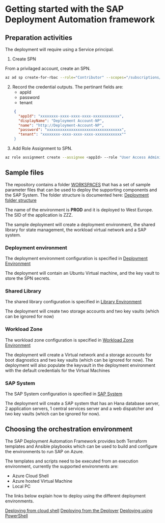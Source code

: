 ﻿# Getting started with the SAP Deployment Automation framework

## Preparation activities

The deployment will require using a Service principal.

1. Create SPN

From a privilaged account, create an SPN.

```bash
az ad sp create-for-rbac --role="Contributor" --scopes="/subscriptions/xxxxxxxx-xxxx-xxxx-xxxx-xxxxxxxxxxxx" --name="Deployment Account-NP"
```

2. Record the credential outputs.
   The pertinant fields are:
   - appId
   - password
   - tenant

```json
    {
      "appId": "xxxxxxxx-xxxx-xxxx-xxxx-xxxxxxxxxxxx",
      "displayName": "Deployment Account-NP",
      "name": "http://Deployment-Account-NP",
      "password": "xxxxxxxxxxxxxxxxxxxxxxxxxxxxxxxxxx",
      "tenant": "xxxxxxxx-xxxx-xxxx-xxxx-xxxxxxxxxxxx""
    }
 ```

3. Add Role Assignment to SPN.

```bash
az role assignment create --assignee <appId> --role "User Access Administrator"
```

## Sample files

The repository contains a folder [WORKSPACES](WORKSPACES) that has a set of sample parameter files that can be used to deploy the supporting components and the SAP System. The folder structure is documented here: [Deployment folder structure](Deployment_folder_structure.md)

The name of the environment is **PROD** and it is deployed to West Europe. The SID of the application is ZZZ.

The sample deployment will create a deployment environment, the shared library for state management, the workload virtual network and a SAP system.

### **Deployment environment**

The deployment environment configuration is specified in [Deployment Environment](WORKSPACES/DEPLOYMENT-ORCHESTRATION/DEPLOYER/PROD-WEEU-DEP00-INFRASTRUCTURE/PROD-WEEU-DEP00-INFRASTRUCTURE.json)

The deployment will contain an Ubuntu Virtual machine, and the key vault to store the SPN secrets.

### **Shared Library**

The shared library configuration is specified in [Library Environment](WORKSPACES/DEPLOYMENT-ORCHESTRATION/LIBRARY/PROD-WEEU-SAP_LIBRARY/PROD-WEEU-SAP_LIBRARY.json)

The deployment will create two storage accounts and two key vaults (which can be ignored for now)

### **Workload Zone**

The workload zone configuration is specified in [Workload Zone Environment](WORKSPACES/DEPLOYMENT-ORCHESTRATION/LANDSCAPE/PROD-WEEU-SAP00-INFRASTRUCTURE/PROD-WEEU-SAP00-INFRASTRUCTURE.json)

The deployment will create a Virtual network and a storage accounts for boot diagnostics and two key vaults (which can be ignored for now). The deployment will also populate the keyvault in the deployment environment with the default credentials for the Virtual Machines

### **SAP System**

The SAP System configuration is specified in [SAP System](WORKSPACES/DEPLOYMENT-ORCHESTRATION/SYSTEM/PROD-WEEU-SAP00-ZZZ/PROD-WEEU-SAP00-ZZZ.json)

The deployment will create a SAP system that has an Hana database server, 2 application servers, 1 central services server and a web dispatcher and two key vaults (which can be ignored for now).

## Choosing the orchestration environment

The SAP Deployment Automation Framework provides both Terraform templates and Ansible playbooks which can be used to build and configure the environments to run SAP on Azure.

The templates and scripts need to be executed from an execution environment, currently the supported environments are:

- Azure Cloud Shell
- Azure hosted Virtual Machine
- Local PC

The links below explain how to deploy using the different deployment environments.

[Deploying from cloud shell](./Getting_started_with_the_SAP_Deployment_Automation_cloudshell.md)
[Deploying from the Deployer](./Getting_started_with_the_SAP_Deployment_Automation_bash.md)
[Deploying using PowerShell](./Getting_started_with_the_SAP_Deployment_Automation_pwsh.md)